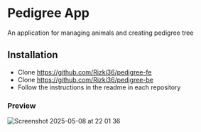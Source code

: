 # Pedigree App

An application for managing animals and creating pedigree tree

## Installation

- Clone https://github.com/Rizki36/pedigree-fe
- Clone https://github.com/Rizki36/pedigree-be
- Follow the instructions in the readme in each repository

### Preview
![Screenshot 2025-05-08 at 22 01 36](https://github.com/user-attachments/assets/7946b627-4d29-477a-ac28-2a6eda2f654a)
